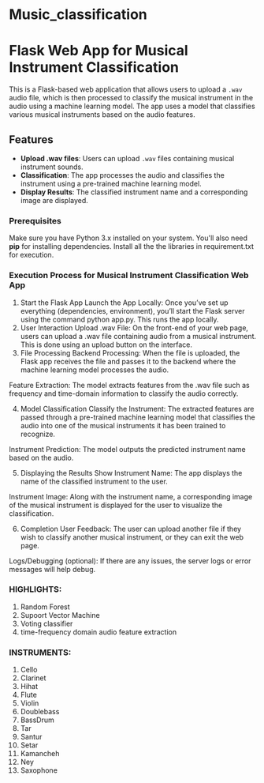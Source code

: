 # Music_classification
# Flask Web App for Musical Instrument Classification

This is a Flask-based web application that allows users to upload a `.wav` audio file, which is then processed to classify the musical instrument in the audio using a machine learning model. The app uses a model that classifies various musical instruments based on the audio features.

## Features
- **Upload .wav files**: Users can upload `.wav` files containing musical instrument sounds.
- **Classification**: The app processes the audio and classifies the instrument using a pre-trained machine learning model.
- **Display Results**: The classified instrument name and a corresponding image are displayed.


### Prerequisites
Make sure you have Python 3.x installed on your system. You'll also need **pip** for installing dependencies.
Install all the the libraries in requirement.txt for execution.

### Execution Process for Musical Instrument Classification  Web App 

  1. Start the Flask App
  Launch the App Locally: Once you’ve set up everything (dependencies, environment), you’ll start the Flask server using the command python app.py. This runs the app locally.
  2. User Interaction
  Upload .wav File: On the front-end of your web page, users can upload a .wav file containing audio from a musical instrument. This is done using an upload button on the interface.
  3. File Processing
  Backend Processing: When the file is uploaded, the Flask app receives the file and passes it to the backend where the machine learning model processes the audio.

Feature Extraction: The model extracts features from the .wav file such as frequency and time-domain information to classify the audio correctly.

  4. Model Classification
  Classify the Instrument: The extracted features are passed through a pre-trained machine learning model that classifies the audio into one of the musical instruments it has been trained to recognize.

Instrument Prediction: The model outputs the predicted instrument name based on the audio.

  5. Displaying the Results
  Show Instrument Name: The app displays the name of the classified instrument to the user.

Instrument Image: Along with the instrument name, a corresponding image of the musical instrument is displayed for the user to visualize the classification.

  6. Completion
  User Feedback: The user can upload another file if they wish to classify another musical instrument, or they can exit the web page.
  
  Logs/Debugging (optional): If there are any issues, the server logs or error messages will help debug.


### HIGHLIGHTS:
  1. Random Forest
  2. Supoort Vector Machine
  3. Voting classifier
  4. time-frequency domain audio feature extraction

### INSTRUMENTS:
  1. Cello
  2. Clarinet
  3. Hihat
  4. Flute
  5. Violin
  6. Doublebass
  7. BassDrum
  8. Tar
  9. Santur
  10. Setar
  11. Kamancheh
  12. Ney
  13. Saxophone




